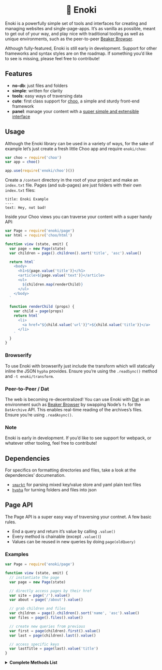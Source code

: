 <h1 align="center">🍄 Enoki</h1>

Enoki is a powerfully simple set of tools and interfaces for creating and managing websites and single-page-apps. It’s as vanilla as possible, meant to get out of your way, and play nice with traditional tooling as well as unique environments, such as the peer-to-peer [Beaker Browser](https://beakerbrowser.com).

Although fully-featured, Enoki is still early in development. Support for other frameworks and syntax styles are on the roadmap. If something you’d like to see is missing, please feel free to contribute!

## Features

- **no-db**: just files and folders
- **simple**: written for clarity
- **tools**: easy ways of traversing data
- **cute**: first class support for [choo](https://github.com/choojs/choo), a simple and sturdy front-end framework
- **panel**: manage your content with a [super simple and extensible interface](https://github.com/enokidotsite/)

## Usage

Although the Enoki library can be used in a variety of ways, for the sake of example let’s just create a fresh little Choo app and require `enoki/choo`:

```js
var choo = require('choo')
var app = choo()

app.use(require('enoki/choo')())
```

Create a `/content` directory in the root of your project and make an `index.txt` file. Pages (and sub-pages) are just folders with their own `index.txt` files:

```
title: Enoki Example
----
text: Hey, not bad!
```

Inside your Choo views you can traverse your content with a super handy API:

```js
var Page = require('enoki/page')
var html = require('choo/html')

function view (state, emit) {
  var page = new Page(state)
  var children = page().children().sort('title', 'asc').value()

  return html`
    <body>
      <h1>${page.value('title')}</h1>
      <article>${page.value('text')}</article>
      <ul>
        ${children.map(renderChild)}
      </ul>
    </body>
  `

  function renderChild (props) {
    var child = page(props)
    return html`
      <li>
        <a href="${child.value('url')}">${child.value('title')}</a>
      </li>
    `
  }
}
``` 

### Browserify

To use Enoki with browserify just include the transform which will statically inline the JSON `hypha` provides. Ensure you’re using the `.readSync()` method and `-t enoki/transform`.

### Peer-to-Peer / Dat

The web is becoming re-decentralized! You can use Enoki with [Dat](https://datproject.org) in an environment such as [Beaker Browser](https://beakerbrowser.com) by swapping Node’s `fs` for the `DatArchive` API. This enables real-time reading of the archives’s files. Ensure you’re using `.readAsync()`.

### Note

Enoki is early in development. If you’d like to see support for webpack, or whatever other tooling, feel free to contribute!

## Dependencies

For specifics on formatting directories and files, take a look at the dependencies’ documenation.

- [`smarkt`](https://github.com/jondashkyle/smarkt) for parsing mixed key/value store and yaml plain text files
- [`hypha`](https://github.com/jondashkyle/hypha) for turning folders and files into json

## Page API

The Page API is a super easy way of traversing your contnet. A few basic rules.

- End a query and return it’s value by calling `.value()`
- Every method is chainable (except `.value()`)
- Values can be reused in new queries by doing `page(oldQuery)`

### Examples

```js
var Page = require('enoki/page')

function view (state, emit) {
  // instantiate the page
  var page = new Page(state)

  // directly access pages by their href
  var site = page('/').value()
  var about = page('/about').value()

  // grab children and files
  var children = page().children().sort('name', 'asc').value()
  var files = page().files().value()

  // create new queries from previous
  var first = page(children).first().value()
  var last = page(children).last().value()

  // access specific keys
  var lastTitle = page(last).value('title')
}
```

<details><summary><b>Complete Methods List</b></summary>

#### `.children()`

Remaps to `.pages()`.

#### `.file(filename)`

Grab an individual file.

#### `.files()`

Files of the current `page`.

#### `.find(href)`

Locate a `sub-page` of the `current page` based on the `href`.

#### `.first()`

Returns the first `page` or `file`.

#### `.hasView()`

Does the current page have a custom view?

#### `.images()`

Images of the current page.

#### `.isActive()`

Is the current page active?

#### `.last()`

Returns the last `page` or `file`.

#### `.page()`

The current page.

#### `.pages()`

Sub-pages of the current page.

#### `.parent()`

The parent of the current page.

#### `.sort()`

Sorts the current value’s `.pages` by `.order`. Formatting of `.order` follows the arguments of `.sortBy` seperated by a space. For example, `date asc`.

#### `.sortBy(key, order)`

Sort the `files` or `pages` based by a certain key. Order can be either `asc` or `desc`. For example, `.sortBy('name', 'desc')` or  `.sortBy('date', 'asc')`.

#### `.toArray()`

Converts the values of an object to an array.

#### `.value()`

Return the current value. Not chainable.

#### `.visible()`

Returns if the current value key `visible` is not `false`.
</details>
